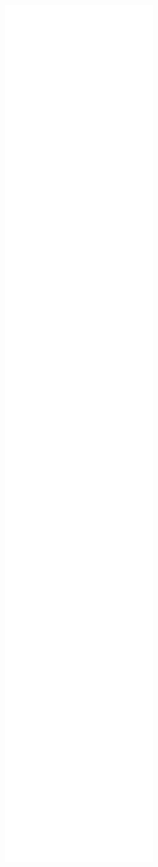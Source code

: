 <div align=center>
  <img align="center" src="/github-metrics.svg" alt="Metrics" width="400">
</div>

<!---
- 👋 Hi, I’m @Arevalo-Edgar14
- 👀 I’m interested in ...
- 🌱 I’m currently learning ...
- 💞️ I’m looking to collaborate on ...
- 📫 How to reach me ...
--->
